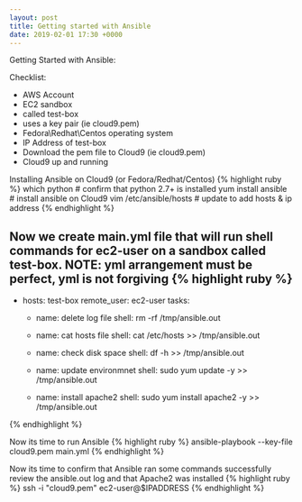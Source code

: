 ```yaml
---
layout: post
title: Getting started with Ansible
date: 2019-02-01 17:30 +0000
---
```

Getting Started with Ansible:

Checklist:
* AWS Account
* EC2 sandbox 
*   called test-box 
*   uses a key pair (ie cloud9.pem)
*   Fedora\Redhat\Centos operating system
*   IP Address of test-box
* Download the pem file to Cloud9 (ie cloud9.pem)
* Cloud9 up and running


Installing Ansible on Cloud9 (or Fedora/Redhat/Centos)
{% highlight ruby %}
which python			# confirm that python 2.7+ is installed
yum  install ansible   	# install ansible on Cloud9
vim /etc/ansible/hosts	# update to add hosts & ip address
{% endhighlight %}

Now we create main.yml file that will run shell commands for ec2-user on a sandbox called test-box.
NOTE: yml arrangement must be perfect, yml is not forgiving
{% highlight ruby %}
---
- hosts: test-box
  remote_user: ec2-user
  tasks:
  - name: delete log file
    shell: rm -rf /tmp/ansible.out

  - name: cat hosts file
    shell: cat /etc/hosts >> /tmp/ansible.out

  - name: check disk space
    shell: df -h >> /tmp/ansible.out

  - name: update environmnet
    shell: sudo yum update -y >> /tmp/ansible.out

  - name: install apache2 
    shell: sudo yum install apache2 -y >> /tmp/ansible.out

{% endhighlight %}

Now its time to run Ansible
{% highlight ruby %}
ansible-playbook  --key-file cloud9.pem  main.yml
{% endhighlight %}

Now its time to confirm that Ansible ran some commands successfully
review the ansible.out log and that Apache2 was installed
{% highlight ruby %}
ssh -i "cloud9.pem" ec2-user@$IPADDRESS
{% endhighlight %}